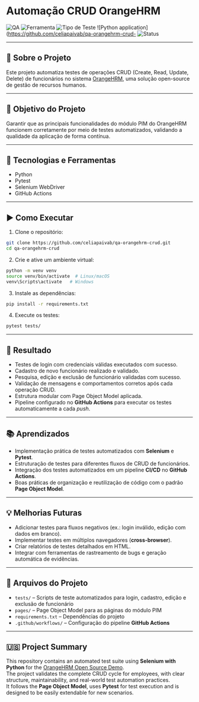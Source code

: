 # Automação CRUD OrangeHRM

![QA](https://img.shields.io/badge/Testes-Automação-blue)
![Ferramenta](https://img.shields.io/badge/Selenium-Python-green)
![Tipo de Teste](https://img.shields.io/badge/Testes-Funcional-lightgrey)
![Python application](https://github.com/celiapaivab/qa-orangehrm-crud-
![Status](https://github.com/celiapaivab/qa-orangehrm-crud-internet/actions/workflows/python-app.yml/badge.svg?branch=main)

---

## 📌 Sobre o Projeto

Este projeto automatiza testes de operações CRUD (Create, Read, Update, Delete) de funcionários no sistema [OrangeHRM](https://opensource-demo.orangehrmlive.com/), uma solução open-source de gestão de recursos humanos.

---

## 🎯 Objetivo do Projeto
 
Garantir que as principais funcionalidades do módulo PIM do OrangeHRM funcionem corretamente por meio de testes automatizados, validando a qualidade da aplicação de forma contínua.

---

## 🔧 Tecnologias e Ferramentas

- Python
- Pytest
- Selenium WebDriver
- GitHub Actions

---

## ▶️ Como Executar

1. Clone o repositório:

```bash
git clone https://github.com/celiapaivab/qa-orangehrm-crud.git
cd qa-orangehrm-crud
```

2. Crie e ative um ambiente virtual:

```bash
python -m venv venv
source venv/bin/activate  # Linux/macOS
venv\Scripts\activate   # Windows
```

3. Instale as dependências:

```bash
pip install -r requirements.txt
```

4. Execute os testes:

```bash
pytest tests/
```

---

## 🧾 Resultado

- Testes de login com credenciais válidas executados com sucesso.  
- Cadastro de novo funcionário realizado e validado.  
- Pesquisa, edição e exclusão de funcionário validadas com sucesso.  
- Validação de mensagens e comportamentos corretos após cada operação CRUD.  
- Estrutura modular com Page Object Model aplicada.  
- Pipeline configurado no **GitHub Actions** para executar os testes automaticamente a cada *push*.

---

## 📚 Aprendizados

- Implementação prática de testes automatizados com **Selenium** e **Pytest**.  
- Estruturação de testes para diferentes fluxos de CRUD de funcionários.  
- Integração dos testes automatizados em um pipeline **CI/CD** no **GitHub Actions**.  
- Boas práticas de organização e reutilização de código com o padrão **Page Object Model**.

---

## 💡 Melhorias Futuras

- Adicionar testes para fluxos negativos (ex.: login inválido, edição com dados em branco).  
- Implementar testes em múltiplos navegadores (**cross-browser**).  
- Criar relatórios de testes detalhados em HTML.  
- Integrar com ferramentas de rastreamento de bugs e geração automática de evidências.

---

## 📂 Arquivos do Projeto

- `tests/` – Scripts de teste automatizados para login, cadastro, edição e exclusão de funcionário  
- `pages/` – Page Object Model para as páginas do módulo PIM  
- `requirements.txt` – Dependências do projeto  
- `.github/workflows/` – Configuração do pipeline **GitHub Actions**

---

## 🇺🇸 Project Summary

This repository contains an automated test suite using **Selenium with Python** for the [OrangeHRM Open Source Demo](https://opensource-demo.orangehrmlive.com).  
The project validates the complete CRUD cycle for employees, with clear structure, maintainability, and real-world test automation practices.  
It follows the **Page Object Model**, uses **Pytest** for test execution and is designed to be easily extendable for new scenarios.
